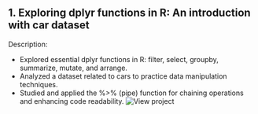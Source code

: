 ## 1. Exploring dplyr functions in R: An introduction with car dataset
Description:
- Explored essential dplyr functions in R: filter, select, groupby, summarize, mutate, and arrange.
- Analyzed a dataset related to cars to practice data manipulation techniques.
- Studied and applied the %>% (pipe) function for chaining operations and enhancing code readability.
![View project](https://github.com/rizsocial/Data-Analysis/blob/main/R/Data%20analysis%20tools%20using%20R%20and%20Dplyr/dplyr_intro.Rmd)

